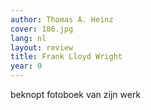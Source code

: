 ```yaml
---
author: Thomas A. Heinz
cover: 186.jpg
lang: nl
layout: review
title: Frank Lloyd Wright
year: 0
---
```

beknopt fotoboek van zijn werk
